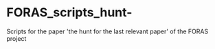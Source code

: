 # FORAS_scripts_hunt-
Scripts for the paper 'the hunt for the last relevant paper' of the FORAS project  
